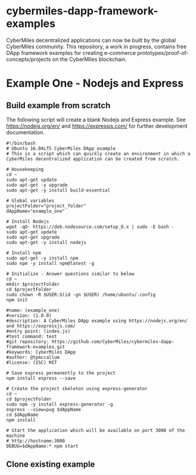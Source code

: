 # cybermiles-dapp-framework-examples
CyberMiles decentralized applications can now be built by the global CyberMiles community. This repository, a work in progress, contains free DApp framework examples for creating e-commerce prototypes/proof-of-concepts/projects on the CyberMiles blockchain.

# Example One - Nodejs and Express

## Build example from scratch

The following script will create a blank Nodejs and Express example. See https://nodejs.org/en/ and https://expressjs.com/ for further development documentation.

```
#!/bin/bash
# Ubuntu 16.04LTS CyberMiles DApp example
# This is a script which can quickly create an environment in which a CyberMiles decentralized application can be created from scratch.

# Housekeeping
cd ~
sudo apt-get update
sudo apt-get -y upgrade
sudo apt-get -y install build-essential

# Global variables
projectFolder="project_folder"
dAppName="example_one"

# Install Nodejs
wget -qO- https://deb.nodesource.com/setup_8.x | sudo -E bash -
sudo apt-get update
sudo apt-get upgrade
sudo apt-get -y install nodejs

# Install npm
sudo apt-get -y install npm
sudo npm -y install npm@latest -g

# Initialize - Answer questions similar to below
cd ~
mkdir $projectFolder
cd $projectFolder
sudo chown -R $USER:$(id -gn $USER) /home/ubuntu/.config
npm init

#name: (example_one) 
#version: (1.0.0) 
#description: A CyberMiles DApp example using https://nodejs.org/en/ and https://expressjs.com/
#entry point: (index.js) 
#test command: test
#git repository: https://github.com/CyberMiles/cybermiles-dapp-framework-examples.git
#keywords: CyberMiles DApp
#author: @tpmccallum
#license: (ISC) MIT

# Save express permanently to the project
npm install express --save

# Create the project skeleton using express-generator
cd ~
cd $projectFolder
sudo npm -y install express-generator -g
express --view=pug $dAppName
cd $dAppName
npm install

# Start the application which will be available on port 3000 of the machine
# http://hostname:3000
DEBUG=$dAppName:* npm start
```


## Clone existing example
